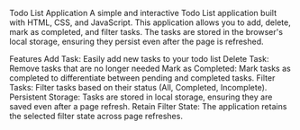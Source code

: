 Todo List Application
A simple and interactive Todo List application built with HTML, CSS, and JavaScript. This application allows you to add, delete, mark as completed, and filter tasks. The tasks are stored in the browser's local storage, ensuring they persist even after the page is refreshed.

Features
Add Task: Easily add new tasks to your todo list
Delete Task: Remove tasks that are no longer needed
Mark as Completed: Mark tasks as completed to differentiate between pending and completed tasks.
Filter Tasks: Filter tasks based on their status (All, Completed, Incomplete).
Persistent Storage: Tasks are stored in local storage, ensuring they are saved even after a page refresh.
Retain Filter State: The application retains the selected filter state across page refreshes.
